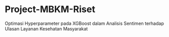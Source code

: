 # Project-MBKM-Riset
Optimasi Hyperparameter pada XGBoost dalam Analisis Sentimen terhadap Ulasan Layanan Kesehatan Masyarakat
